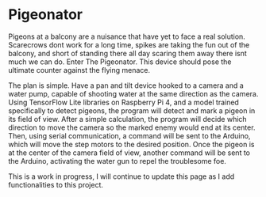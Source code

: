 # Pigeonator

Pigeons at a balcony are a nuisance that have yet to face a real solution. Scarecrows dont work for a long time, spikes are taking the fun out of the balcony, and short of standing there all day scaring them away there isnt much we can do. Enter The Pigeonator. This device should pose the ultimate counter against the flying menace.

The plan is simple. Have a pan and tilt device hooked to a camera and a water pump, capable of shooting water at the same direction as the camera. Using TensorFlow Lite libraries on Raspberry Pi 4, and a model trained specifically to detect pigeons, the program will detect and mark a pigeon in its field of view. After a simple calculation, the program will decide which direction to move the camera so the marked enemy would end at its center. Then, using serial communication, a command will be sent to the Arduino, which will move the step motors to the desired position. Once the pigeon is at the center of the camera field of view, another command will be sent to the Arduino, activating the water gun to repel the troublesome foe.

This is a work in progress, I will continue to update this page as I add functionalities to this project.
